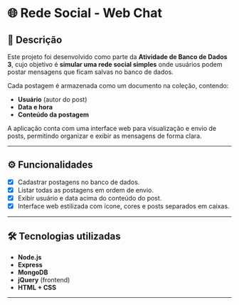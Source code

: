 # 🌐 Rede Social - Web Chat

## 📌 Descrição

Este projeto foi desenvolvido como parte da **Atividade de Banco de Dados 3**, cujo objetivo é **simular uma rede social simples** onde usuários podem postar mensagens que ficam salvas no banco de dados.

Cada postagem é armazenada como um documento na coleção, contendo:

* **Usuário** (autor do post)
* **Data e hora**
* **Conteúdo da postagem**

A aplicação conta com uma interface web para visualização e envio de posts, permitindo organizar e exibir as mensagens de forma clara.

---

## ⚙️ Funcionalidades

* [x] Cadastrar postagens no banco de dados.
* [x] Listar todas as postagens em ordem de envio.
* [x] Exibir usuário e data acima do conteúdo do post.
* [x] Interface web estilizada com ícone, cores e posts separados em caixas.

---

## 🛠️ Tecnologias utilizadas

* **Node.js**
* **Express**
* **MongoDB**
* **jQuery** (frontend)
* **HTML + CSS**

---